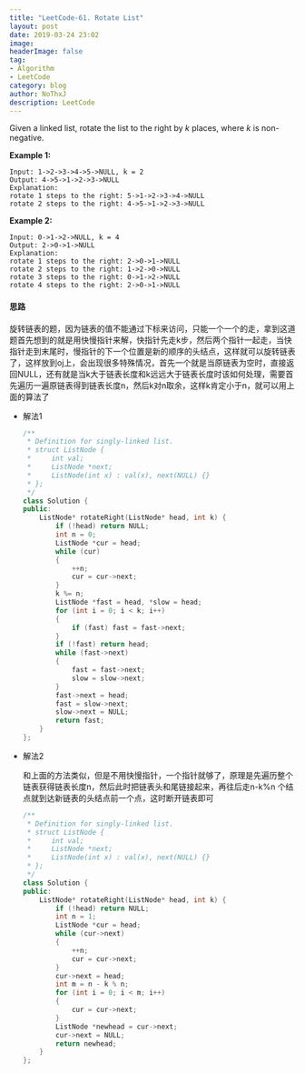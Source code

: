 ```yaml
---
title: "LeetCode-61. Rotate List"
layout: post
date: 2019-03-24 23:02
image: 
headerImage: false
tag:
- Algorithm
- LeetCode
category: blog
author: NoThxJ
description: LeetCode
---
```


Given a linked list, rotate the list to the right by *k* places, where *k* is non-negative.

**Example 1:**

```
Input: 1->2->3->4->5->NULL, k = 2
Output: 4->5->1->2->3->NULL
Explanation:
rotate 1 steps to the right: 5->1->2->3->4->NULL
rotate 2 steps to the right: 4->5->1->2->3->NULL
```

**Example 2:**

```
Input: 0->1->2->NULL, k = 4
Output: 2->0->1->NULL
Explanation:
rotate 1 steps to the right: 2->0->1->NULL
rotate 2 steps to the right: 1->2->0->NULL
rotate 3 steps to the right: 0->1->2->NULL
rotate 4 steps to the right: 2->0->1->NULL
```

#### 思路

旋转链表的题，因为链表的值不能通过下标来访问，只能一个一个的走，拿到这道题首先想到的就是用快慢指针来解，快指针先走k步，然后两个指针一起走，当快指针走到末尾时，慢指针的下一个位置是新的顺序的头结点，这样就可以旋转链表了，这样放到oj上，会出现很多特殊情况，首先一个就是当原链表为空时，直接返回NULL，还有就是当k大于链表长度和k远远大于链表长度时该如何处理，需要首先遍历一遍原链表得到链表长度n，然后k对n取余，这样k肯定小于n，就可以用上面的算法了

- 解法1

  ```c++
  /**
   * Definition for singly-linked list.
   * struct ListNode {
   *     int val;
   *     ListNode *next;
   *     ListNode(int x) : val(x), next(NULL) {}
   * };
   */
  class Solution {
  public:
      ListNode* rotateRight(ListNode* head, int k) {
          if (!head) return NULL;
          int n = 0;
          ListNode *cur = head;
          while (cur)
          {
              ++n;
              cur = cur->next;
          }
          k %= n;
          ListNode *fast = head, *slow = head;
          for (int i = 0; i < k; i++)
          {
              if (fast) fast = fast->next;
          }
          if (!fast) return head;
          while (fast->next)
          {
              fast = fast->next;
              slow = slow->next;
          }
          fast->next = head;
          fast = slow->next;
          slow->next = NULL;
          return fast;
      }
  };
  ```

- 解法2

  和上面的方法类似，但是不用快慢指针，一个指针就够了，原理是先遍历整个链表获得链表长度n，然后此时把链表头和尾链接起来，再往后走n-k%n 个结点就到达新链表的头结点前一个点，这时断开链表即可

  ```C++
  /**
   * Definition for singly-linked list.
   * struct ListNode {
   *     int val;
   *     ListNode *next;
   *     ListNode(int x) : val(x), next(NULL) {}
   * };
   */
  class Solution {
  public:
      ListNode* rotateRight(ListNode* head, int k) {
          if (!head) return NULL;
          int n = 1;
          ListNode *cur = head;
          while (cur->next)
          {
              ++n;
              cur = cur->next;
          }
          cur->next = head;
          int m = n - k % n;
          for (int i = 0; i < m; i++)
          {
              cur = cur->next;
          }
          ListNode *newhead = cur->next;
          cur->next = NULL;
          return newhead;
      }
  };
  ```
